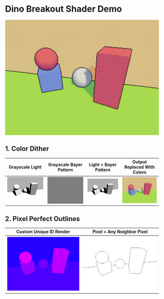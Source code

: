 # Dino Breakout Shader Demo
![Animation](https://github.com/Dino0040/Dino-Breakout-Shader-Demo/blob/main/Images/Animation.gif)
## 1. Color Dither
|Grayscale Light|Grayscale Bayer Pattern|Light > Bayer Pattern|Output Replaced With Colors|
|-|-|-|-|
|![](https://github.com/Dino0040/Dino-Breakout-Shader-Demo/blob/main/Images/RawLight.png)|![](https://github.com/Dino0040/Dino-Breakout-Shader-Demo/blob/main/Images/BayerDitherScreen.png)|![](https://github.com/Dino0040/Dino-Breakout-Shader-Demo/blob/main/Images/DitheredLight.png)|![](https://github.com/Dino0040/Dino-Breakout-Shader-Demo/blob/main/Images/DitheredColoredLight.png)|
## 2. Pixel Perfect Outlines
|Custom Unique ID Render|Pixel > Any Neighbor Pixel|
|-|-|
|![](https://github.com/Dino0040/Dino-Breakout-Shader-Demo/blob/main/Images/ID_Buffer.png)|![](https://github.com/Dino0040/Dino-Breakout-Shader-Demo/blob/main/Images/Outline.png)|
